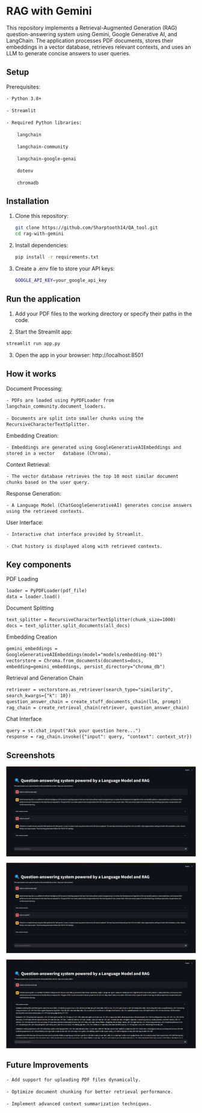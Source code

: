 
# RAG with Gemini
This repository implements a Retrieval-Augmented Generation (RAG) question-answering system using Gemini, Google Generative AI, and LangChain. The application processes PDF documents, stores their embeddings in a vector database, retrieves relevant contexts, and uses an LLM to generate concise answers to user queries.

## Setup

Prerequisites:

    - Python 3.8+

    - Streamlit

    - Required Python libraries:

        langchain

        langchain-community

        langchain-google-genai

        dotenv

        chromadb
## Installation

1. Clone this repository:
    ```bash
    git clone https://github.com/Sharptooth14/QA_tool.git
    cd rag-with-gemini
    ```
    
2. Install dependencies:
    ```bash
    pip install -r requirements.txt
    ```

3. Create a .env file to store your API keys:
    ```bash
    GOOGLE_API_KEY=your_google_api_key
    ```
## Run the application

1. Add your PDF files to the working directory or specify their paths in the code.

2. Start the Streamlit app:
  ```bash
  streamlit run app.py
  ```

3. Open the app in your browser: http://localhost:8501
  

## How it works

Document Processing:

    - PDFs are loaded using PyPDFLoader from langchain_community.document_loaders.

    - Documents are split into smaller chunks using the RecursiveCharacterTextSplitter.

Embedding Creation:

    - Embeddings are generated using GoogleGenerativeAIEmbeddings and stored in a vector   database (Chroma).

Context Retrieval:

    - The vector database retrieves the top 10 most similar document chunks based on the user query.

Response Generation:

    - A Language Model (ChatGoogleGenerativeAI) generates concise answers using the retrieved contexts.

User Interface:

    - Interactive chat interface provided by Streamlit.

    - Chat history is displayed along with retrieved contexts.


## Key components

PDF Loading
```
loader = PyPDFLoader(pdf_file)
data = loader.load()
```

Document Splitting
```
text_splitter = RecursiveCharacterTextSplitter(chunk_size=1000)
docs = text_splitter.split_documents(all_docs)
```

Embedding Creation
```
gemini_embeddings = GoogleGenerativeAIEmbeddings(model="models/embedding-001")
vectorstore = Chroma.from_documents(documents=docs, embedding=gemini_embeddings, persist_directory="chroma_db")
```

Retrieval and Generation Chain
```
retriever = vectorstore.as_retriever(search_type="similarity", search_kwargs={"k": 10})
question_answer_chain = create_stuff_documents_chain(llm, prompt)
rag_chain = create_retrieval_chain(retriever, question_answer_chain)
```
Chat Interface
```
query = st.chat_input("Ask your question here...")
response = rag_chain.invoke({"input": query, "context": context_str})
```

## Screenshots

![App Screenshot](https://github.com/Sharptooth14/QA_tool/blob/main/Screenshot%202024-12-25%20220328.png)

![App Screenshot](https://github.com/Sharptooth14/QA_tool/blob/main/Screenshot%202024-12-25%20220328.png)

![App Screenshot](https://github.com/Sharptooth14/QA_tool/blob/main/Screenshot%202024-12-25%20220344.png)


## Future Improvements

    - Add support for uploading PDF files dynamically.

    - Optimize document chunking for better retrieval performance.

    - Implement advanced context summarization techniques.
